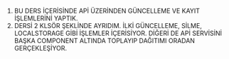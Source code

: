 1. BU DERS İÇERİSİNDE APİ ÜZERİNDEN GÜNCELLEME VE KAYIT İŞLEMLERİNİ YAPTIK.
2. DERSİ 2 KLSÖR ŞEKLİNDE AYRIDIM. İLKİ GÜNCELLEME, SİLME, LOCALSTORAGE GİBİ İŞLEMLER İÇERİSİYOR. DİĞERİ DE APİ SERVİSİNİ BAŞKA COMPONENT ALTINDA TOPLAYIP DAĞITIMI ORADAN GERÇEKLEŞİYOR. 
